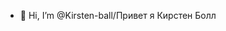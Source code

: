 - 👋 Hi, I’m @Kirsten-ball/Привет я Кирстен Болл
<!---
Kirsten-ball/Kirsten-ball is a ✨ special ✨ repository because its `README.md` (this file) appears on your GitHub profile.
You can click the Preview link to take a look at your changes.
--->
